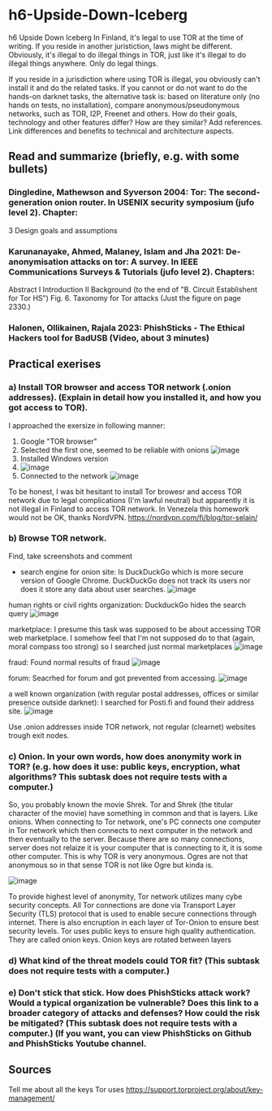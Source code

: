 # h6-Upside-Down-Iceberg

h6 Upside Down Iceberg
In Finland, it's legal to use TOR at the time of writing. If you reside in another juristiction, laws might be different. Obviously, it's illegal to do illegal things in TOR, just like it's illegal to do illegal things anywhere. Only do legal things.

If you reside in a jurisdiction where using TOR is illegal, you obviously can't install it and do the related tasks. If you cannot or do not want to do the hands-on darknet tasks, the alternative task is: based on literature only (no hands on tests, no installation), compare anonymous/pseudonymous networks, such as TOR, I2P, Freenet and others. How do their goals, technology and other features differ? How are they similar? Add references. Link differences and benefits to technical and architecture aspects.

## Read and summarize (briefly, e.g. with some bullets)
### Dingledine, Mathewson and Syverson 2004: Tor: The second-generation onion router. In USENIX security symposium (jufo level 2). Chapter:
3 Design goals and assumptions

### Karunanayake, Ahmed, Malaney, Islam and Jha 2021: De-anonymisation attacks on tor: A survey. In IEEE Communications Surveys & Tutorials (jufo level 2). Chapters:
Abstract
I Introduction
II Background (to the end of "B. Circuit Establishent for Tor HS")
Fig. 6. Taxonomy for Tor attacks (Just the figure on page 2330.)

### Halonen, Ollikainen, Rajala 2023: PhishSticks - The Ethical Hackers tool for BadUSB (Video, about 3 minutes)


## Practical exerises
### a) Install TOR browser and access TOR network (.onion addresses). (Explain in detail how you installed it, and how you got access to TOR).

I approached the exersize in following manner:
1. Google "TOR browser"
2. Selected the first one, seemed to be reliable with onions
   ![image](https://github.com/user-attachments/assets/68a9e53e-9ba5-41bd-b86e-1f2bb90bdc3f)
3. Installed Windows version
4. ![image](https://github.com/user-attachments/assets/c3fad87d-41f5-4534-80e9-b1c44fca0ad0)
5. Connected to the network
   ![image](https://github.com/user-attachments/assets/9dd596a6-5bb0-46aa-836a-ecabd7936a3a)

To be honest, I was bit hesitant to install Tor browesr and access TOR network due to legal complications (I'm lawful neutral) but apparently it is not illegal in Finland to access TOR network. In Venezela this homework would not be OK, thanks NordVPN. https://nordvpn.com/fi/blog/tor-selain/

### b) Browse TOR network.
Find, take screenshots and comment
* search engine for onion site: Is DuckDuckGo which is more secure version of Google Chrome. DuckDuckGo does not track its users nor does it store any data about user searches.
![image](https://github.com/user-attachments/assets/78d7cad1-3922-478b-89cc-9ee31d400f78)

human rights or civil rights organization: DuckduckGo hides the search query
![image](https://github.com/user-attachments/assets/d4354378-04ef-49e2-9bb7-f085ea9e8f57)

marketplace: I presume this task was supposed to be about accessing TOR web marketplace. I somehow feel that I'm not supposed do to that (again, moral compass too strong) so I searched just normal marketplaces
![image](https://github.com/user-attachments/assets/e9ad46bd-2fcd-4689-9f85-ffdf515b9000)

fraud: Found normal results  of fraud
![image](https://github.com/user-attachments/assets/36aa25ec-1cb1-4b8b-aa6f-b6ebf6370cfa)

forum: Seacrhed for forum and got prevented from accessing.
![image](https://github.com/user-attachments/assets/e73c84e7-3736-4244-b824-fc6294decd06)

a well known organization (with regular postal addresses, offices or similar presence outside darknet): I searched for Posti.fi and found their address site.
![image](https://github.com/user-attachments/assets/0c4b5280-0c27-40a4-a38a-74a0c1bbbb31)


Use .onion addresses inside TOR network, not regular (clearnet) websites trough exit nodes.


### c) Onion. In your own words, how does anonymity work in TOR? (e.g. how does it use: public keys, encryption, what algorithms? This subtask does not require tests with a computer.)

So, you probably known the movie Shrek. Tor and Shrek (the titular character of the movie) have something in common and that is layers. Like onions. When connecting to Tor network, one's PC connects one computer in Tor network which then connects to next computer in the network and then eventually to the server. Because there are so many connections, server does not relaize it is your computer that is connecting to it, it is some other computer. This is why TOR is very anonymous. Ogres are not that anonymous so in that sense TOR is not like Ogre but kinda is.

![image](https://github.com/user-attachments/assets/99927e5a-9a51-48cf-b86a-52f04076d6bf)

To provide highest level of anonymity, Tor network utilizes many cybe security concepts. All Tor connections are done via Transport Layer Security (TLS) protocol that is used to enable secure connections through internet. There is also encruption in each layer of Tor-Onion to ensure best security levels. Tor uses public keys to ensure high quality authentication. They are called onion keys. Onion keys are rotated between layers



### d) What kind of the threat models could TOR fit? (This subtask does not require tests with a computer.)

### e) Don't stick that stick. How does PhishSticks attack work? Would a typical organization be vulnerable? Does this link to a broader category of attacks and defenses? How could the risk be mitigated? (This subtask does not require tests with a computer.) (If you want, you can view PhishSticks on Github and PhishSticks Youtube channel.

## Sources
Tell me about all the keys Tor uses
https://support.torproject.org/about/key-management/ 

